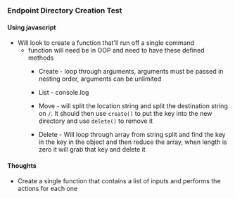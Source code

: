 ### Endpoint Directory Creation Test

#### Using javascript
- Will look to create a function that'll run off a single command
    - function will need be in OOP and need to have these defined methods
        - Create - loop through arguments, arguments must be passed in nesting order, arguments can be unlimited 
        - List - console.log
        - Move - will split the location string and split the destination string on `/`. It should then use `create()` to put the
        key into the new directory and use `delete()` to remove it 
            
        - Delete - Will loop through array from string split and find the key in the key in the object and then reduce the array, when
        length is zero it will grab that key and delete it
        
        
#### Thoughts
- Create a single function that contains a list of inputs and performs the actions for each one
          
